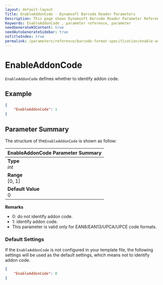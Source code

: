 ```yaml
---
layout: default-layout
Title: EnableAddonCode - Dynamsoft Barcode Reader Parameters
Description: This page shows Dynamsoft Barcode Reader Parameter Reference for EnableAddonCode.
Keywords: EnableAddonCode , parameter reference, parameter
needGenerateH3Content: true
needAutoGenerateSidebar: true
noTitleIndex: true
permalink: /parameters/reference/barcode-format-specification/enable-addon-code.html
---
```


# EnableAddonCode  

`EnableAddonCode` defines whether to identify addon code.
## Example


```json
{
    "EnableAddonCode": 1
}
```

## Parameter Summary
The structure of the`EnableAddonCode` is shown as follow:

| EnableAddonCode  Parameter Summary |
| :--------------------------------- |
| **Type**<br>*int* |
| **Range**<br>[0, 1] |
| **Default Value**<br> 0|

**Remarks**
- 0: do not identify addon code.
- 1: identify addon code.
- This parameter is valid only for EAN8/EAN13/UPCA/UPCE code formats.

### Default Settings

If the `EnableAddonCode` is not configured in your template file, the following settings will be used as the default settings, which means not to identify addon code.

```json
{
    "EnableAddonCode": 0
}
```
